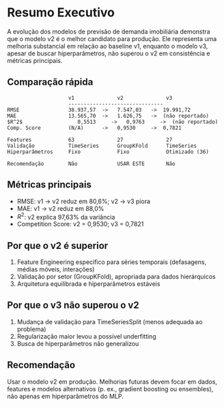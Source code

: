 # Resumo Executivo

A evolução dos modelos de previsão de demanda imobiliária demonstra que o modelo v2 é o melhor candidato para produção. Ele representa uma melhoria substancial em relação ao baseline v1, enquanto o modelo v3, apesar de buscar hiperparâmetros, não superou o v2 em consistência e métricas principais.

## Comparação rápida

```
                    v1              v2              v3
                    -------------------------------
RMSE                38.937,57  ->   7.547,03   ->  19.991,72
MAE                 13.565,70  ->   1.626,75   ->  (não reportado)
$R^2$                  0,5513     ->   0,9763     ->  (não reportado)
Comp. Score         (N/A)      ->   0,9530     ->  0,7821

Features            63              27              27
Validação           TimeSeries      GroupKFold      TimeSeries
Hiperparâmetros     Fixo            Fixo            Otimizado (36)

Recomendação        Não             USAR ESTE       Não
```

## Métricas principais

- RMSE: v1 -> v2 reduz em 80,6%; v2 -> v3 piora
- MAE: v1 -> v2 reduz em 88,0%
- $R^2$: v2 explica 97,63% da variância
- Competition Score: v2 = 0,9530; v3 = 0,7821

## Por que o v2 é superior

1. Feature Engineering específico para séries temporais (defasagens, médias móveis, interações)
2. Validação por setor (GroupKFold), apropriada para dados hierárquicos
3. Arquitetura equilibrada e hiperparâmetros estáveis

## Por que o v3 não superou o v2

1. Mudança de validação para TimeSeriesSplit (menos adequada ao problema)
2. Regularização maior levou a possível underfitting
3. Busca de hiperparâmetros não generalizou

## Recomendação

Usar o modelo v2 em produção. Melhorias futuras devem focar em dados, features e modelos alternativos (p. ex., gradient boosting ou ensembles), não apenas em hiperparâmetros do MLP.
